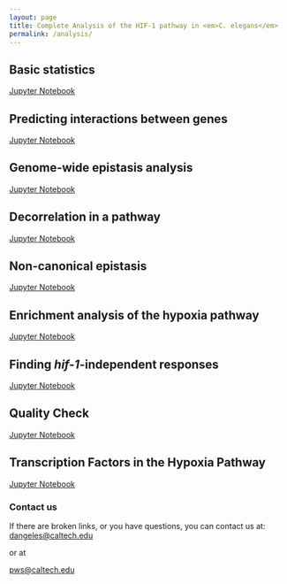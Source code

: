 ```yaml
---
layout: page
title: Complete Analysis of the HIF-1 pathway in <em>C. elegans</em>
permalink: /analysis/
---
```


## Basic statistics
<a href="{{ site.baseurl }}/analysis_notebooks/basic_statistics_1.html"> Jupyter Notebook</a>

## Predicting interactions between genes
<a href="{{ site.baseurl }}/analysis_notebooks/predicting_interactions_2.html"> Jupyter Notebook</a>

## Genome-wide epistasis analysis
<a href="{{ site.baseurl }}/analysis_notebooks/epistasis_6.html"> Jupyter Notebook</a>

## Decorrelation in a pathway
<a href="{{ site.baseurl }}/analysis_notebooks/decorrelation_9.html"> Jupyter Notebook</a>

## Non-canonical epistasis
<a href="{{ site.baseurl }}/analysis_notebooks/non_canonical_epistasis_7.html"> Jupyter Notebook</a>

## Enrichment analysis of the hypoxia pathway
<a href="{{ site.baseurl }}/analysis_notebooks/enrichment_of_hypoxia_pathway_3.html"> Jupyter Notebook</a>

## Finding *hif-1*-independent responses
<a href="{{ site.baseurl }}/analysis_notebooks/decoupled_transcriptome_ea_4.html"> Jupyter Notebook</a>

## Quality Check
<a href="{{ site.baseurl }}/analysis_notebooks/quality_check_5.html"> Jupyter Notebook</a>

## Transcription Factors in the Hypoxia Pathway
<a href="{{ site.baseurl }}/analysis_notebooks/tf_in_hypoxia_9.html"> Jupyter Notebook</a>


### Contact us
If there are broken links, or you have questions, you can contact us at:
[dangeles@caltech.edu](mailto:dangeles@caltech.edu)

or at

[pws@caltech.edu](mailto:pws@caltech.edu)
